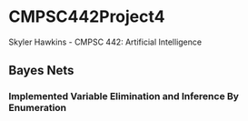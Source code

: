# CMPSC442Project4
Skyler Hawkins - CMPSC 442: Artificial Intelligence 

## Bayes Nets

### Implemented Variable Elimination and Inference By Enumeration 
